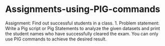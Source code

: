 # Assignments-using-PIG-commands
Assignment: Find out successful students in a class. 1. Problem statement: Write a Pig script or Pig Statements to analyze the given datasets and print the student names who have successfully cleared the exam. You can only use PIG commands to achieve the desired result.
